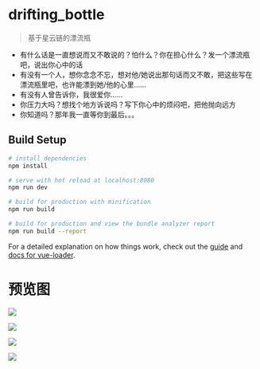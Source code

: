 # drifting_bottle

> 基于星云链的漂流瓶

* 有什么话是一直想说而又不敢说的？怕什么？你在担心什么？发一个漂流瓶吧，说出你心中的话
* 有没有一个人，想你念念不忘，想对他/她说出那句话而又不敢，把这些写在漂流瓶里吧，也许能漂到她/他的心里......
* 有没有人曾告诉你，我很爱你......
* 你压力大吗？想找个地方诉说吗？写下你心中的烦闷吧，把他抛向远方
* 你知道吗？那年我一直等你到最后。。。

## Build Setup

``` bash
# install dependencies
npm install

# serve with hot reload at localhost:8080
npm run dev

# build for production with minification
npm run build

# build for production and view the bundle analyzer report
npm run build --report
```

For a detailed explanation on how things work, check out the [guide](http://vuejs-templates.github.io/webpack/) and [docs for vue-loader](http://vuejs.github.io/vue-loader).


# 预览图
![](http://pauxas1e2.bkt.clouddn.com/drifft_1.jpeg)

![](http://pauxas1e2.bkt.clouddn.com/drifft_2.jpeg)

![](http://pauxas1e2.bkt.clouddn.com/drifft_3.jpeg)

![](http://pauxas1e2.bkt.clouddn.com/drifft_4.jpeg)